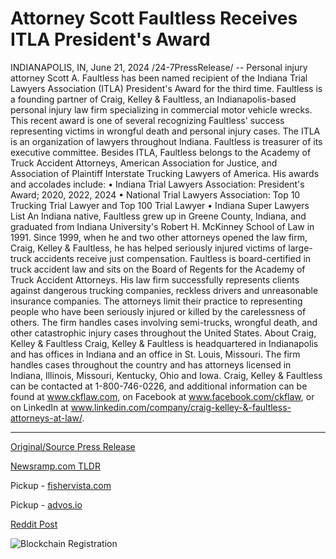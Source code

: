 # Attorney Scott Faultless Receives ITLA President's Award

INDIANAPOLIS, IN, June 21, 2024 /24-7PressRelease/ -- Personal injury attorney Scott A. Faultless has been named recipient of the Indiana Trial Lawyers Association (ITLA) President's Award for the third time.   Faultless is a founding partner of Craig, Kelley & Faultless, an Indianapolis-based personal injury law firm specializing in commercial motor vehicle wrecks. This recent award is one of several recognizing Faultless' success representing victims in wrongful death and personal injury cases.  The ITLA is an organization of lawyers throughout Indiana. Faultless is treasurer of its executive committee. Besides ITLA, Faultless belongs to the Academy of Truck Accident Attorneys, American Association for Justice, and Association of Plaintiff Interstate Trucking Lawyers of America. His awards and accolades include:  •	Indiana Trial Lawyers Association: President's Award; 2020, 2022, 2024 •	National Trial Lawyers Association: Top 10 Trucking Trial Lawyer and Top 100 Trial Lawyer •	Indiana Super Lawyers List  An Indiana native, Faultless grew up in Greene County, Indiana, and graduated from Indiana University's Robert H. McKinney School of Law in 1991. Since 1999, when he and two other attorneys opened the law firm, Craig, Kelley & Faultless, he has helped seriously injured victims of large-truck accidents receive just compensation.   Faultless is board-certified in truck accident law and sits on the Board of Regents for the Academy of Truck Accident Attorneys. His law firm successfully represents clients against dangerous trucking companies, reckless drivers and unreasonable insurance companies. The attorneys limit their practice to representing people who have been seriously injured or killed by the carelessness of others. The firm handles cases involving semi-trucks, wrongful death, and other catastrophic injury cases throughout the United States.  About Craig, Kelley & Faultless   Craig, Kelley & Faultless is headquartered in Indianapolis and has offices in Indiana and an office in St. Louis, Missouri. The firm handles cases throughout the country and has attorneys licensed in Indiana, Illinois, Missouri, Kentucky, Ohio and Iowa. Craig, Kelley & Faultless can be contacted at 1-800-746-0226, and additional information can be found at www.ckflaw.com, on Facebook at www.facebook.com/ckflaw, or on LinkedIn at www.linkedin.com/company/craig-kelley-&-faultless-attorneys-at-law/. 

---

[Original/Source Press Release](https://www.24-7pressrelease.com/press-release/511904/attorney-scott-faultless-receives-itla-presidents-award)
                    

[Newsramp.com TLDR](https://newsramp.com/curated-news/scott-a-faultless-receives-itla-president-s-award-for-the-third-time/a0201e81147fba69f02fa1014e2506e0) 


Pickup - [fishervista.com](https://fishervista.com/en/attorney-scott-faultless-receives-itla-president-s-award-for-third-time/20244360)

Pickup - [advos.io](https://advos.io/en/attorney-scott-faultless-honored-with-itla-president-s-award-for-third-time/20244360)
 



[Reddit Post](https://www.reddit.com/r/AwardsAndRecognition/comments/1dlakot/scott_a_faultless_receives_itla_presidents_award/) 



![Blockchain Registration](https://cdn.newsramp.app/24-7PressRelease/qrcode/246/21/warpPcA0.webp)